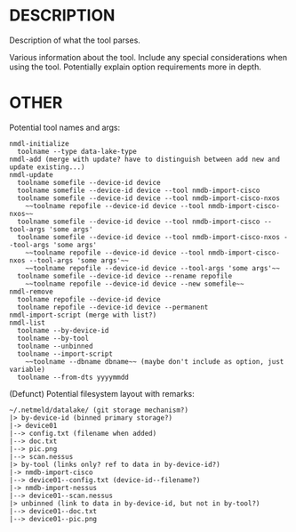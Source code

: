 DESCRIPTION
===========

Description of what the tool parses.

Various information about the tool.  Include any special considerations when
using the tool.  Potentially explain option requirements more in depth.



OTHER
=====
Potential tool names and args:
```
nmdl-initialize
  toolname --type data-lake-type
nmdl-add (merge with update? have to distinguish between add new and update existing...)
nmdl-update
  toolname somefile --device-id device
  toolname somefile --device-id device --tool nmdb-import-cisco
  toolname somefile --device-id device --tool nmdb-import-cisco-nxos
    ~~toolname repofile --device-id device --tool nmdb-import-cisco-nxos~~
  toolname somefile --device-id device --tool nmdb-import-cisco --tool-args 'some args'
  toolname somefile --device-id device --tool nmdb-import-cisco-nxos --tool-args 'some args'
    ~~toolname repofile --device-id device --tool nmdb-import-cisco-nxos --tool-args 'some args'~~
    ~~toolname repofile --device-id device --tool-args 'some args'~~
  toolname somefile --device-id device --rename repofile
    ~~toolname repofile --device-id device --new somefile~~
nmdl-remove
  toolname repofile --device-id device
  toolname repofile --device-id device --permanent
nmdl-import-script (merge with list?)
nmdl-list
  toolname --by-device-id
  toolname --by-tool
  toolname --unbinned
  toolname --import-script
    ~~toolname --dbname dbname~~ (maybe don't include as option, just variable)
  toolname --from-dts yyyymmdd
```

(Defunct) Potential filesystem layout with remarks:
```
~/.netmeld/datalake/ (git storage mechanism?)
|> by-device-id (binned primary storage?)
|-> device01
|--> config.txt (filename when added)
|--> doc.txt
|--> pic.png
|--> scan.nessus
|> by-tool (links only? ref to data in by-device-id?)
|-> nmdb-import-cisco
|--> device01--config.txt (device-id--filename?)
|-> nmdb-import-nessus
|--> device01--scan.nessus
|> unbinned (link to data in by-device-id, but not in by-tool?)
|--> device01--doc.txt
|--> device01--pic.png
```

